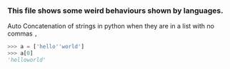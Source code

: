 ### This file shows some weird behaviours shown by languages.

Auto Concatenation of strings in python when they are in a list with no commas `,`

```py
>>> a = ['hello''world']
>>> a[0]
'helloworld'
```
